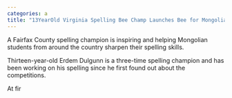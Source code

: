 ```yaml
---
categories: a
title: "13YearOld Virginia Spelling Bee Champ Launches Bee for Mongolian Students"
---
```


A Fairfax County spelling champion is inspiring and helping Mongolian students from around the country sharpen their spelling skills.



Thirteen-year-old Erdem Dulgunn is a three-time spelling champion and has been working on his spelling since he first found out about the competitions. 



At fir
